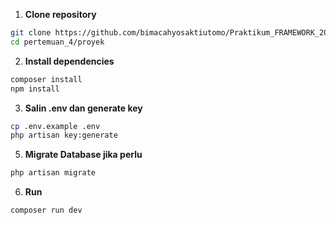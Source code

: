 1. **Clone repository**
```bash
git clone https://github.com/bimacahyosaktiutomo/Praktikum_FRAMEWORK_2025.git
cd pertemuan_4/proyek
```

2. **Install dependencies**
```bash
composer install
npm install
```

3. **Salin .env dan generate key**
```bash
cp .env.example .env
php artisan key:generate
```

5. **Migrate Database jika perlu**
```bash
php artisan migrate
```

6. **Run**
```bash
composer run dev
```
